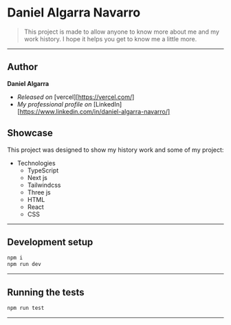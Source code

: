 # Daniel Algarra Navarro

> This project is made to allow anyone to know more about me and my work history.
> I hope it helps you get to know me a little more.

---

## Author

**Daniel Algarra**

- _Released on_ [vercel][https://vercel.com/]
- _My professional profile on_ [LinkedIn][https://www.linkedin.com/in/daniel-algarra-navarro/]

## Showcase

This project was designed to show my history work and some of my project:

- Technologies
  - TypeScript
  - Next js
  - Tailwindcss
  - Three js
  - HTML
  - React
  - CSS

---

## Development setup

```sh
npm i
npm run dev
```

---

## Running the tests

```sh
npm run test
```

---
